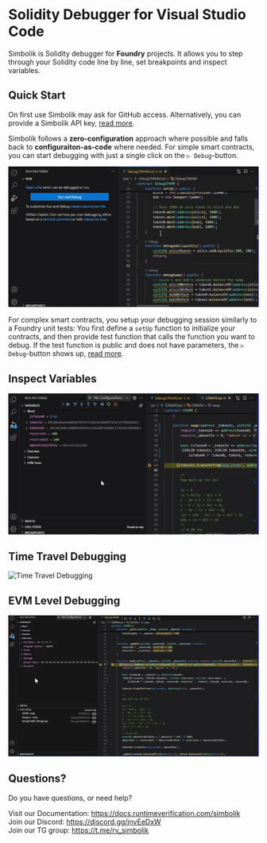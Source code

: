 # Solidity Debugger for Visual Studio Code

Simbolik is Solidity debugger for **Foundry** projects.
It allows you to step through your Solidity code line by line, set breakpoints and inspect variables.

## Quick Start

On first use Simbolik may ask for GitHub access. Alternatively, you can provide a Simbolik API key, [read more](https://docs.runtimeverification.com/simbolik/overview/getting-started).

Simbolik follows a **zero-configuration** approach where possible and falls back to **configuraiton-as-code** where needed.
For simple smart contracts, you can start debugging with just a single click on the `▷ Debug`-button.

![Zero Configuration](images/readme/zero-config.gif)

For complex smart contracts, you setup your debugging session similarly to a Foundry unit tests:
You first define a `setUp` function to initialize your contracts, and then provide test function that calls the function you want to debug.
If the test function is public and does not have parameters, the `▷ Debug`-button shows up, [read more](https://docs.runtimeverification.com/simbolik/overview/starting-the-debugger#debuggable-functions).

## Inspect Variables

![Inspect Variables](images/readme/variables.gif)

## Time Travel Debugging

![Time Travel Debugging](images/readme/time-travel-debugging.gif)

## EVM Level Debugging

![EVM Level Debugging](images/readme/evm-debugging.gif)

## Questions?

Do you have questions, or need help?

Visit our Documentation: https://docs.runtimeverification.com/simbolik \
Join our Discord: https://discord.gg/jnvEeDxW \
Join our TG group: https://t.me/rv_simbolik



